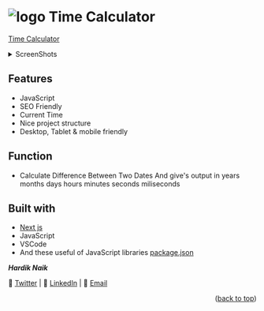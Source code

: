 <div id="top"></div>

# ![logo](/public/favicon.ico) Time Calculator

[Time Calculator](https://mehardiknaik.github.io/time-calculator/)

<details>
  <summary>ScreenShots</summary>
  <ol>
    
### `Desktop`

![image](https://user-images.githubusercontent.com/96820742/159150427-88aba6f5-8638-4760-a695-17c4dfa52267.png)

### `Mobile`

![image](https://user-images.githubusercontent.com/96820742/159150332-3dd0ca5d-b44d-4f17-8aca-d799f7b1abc7.png)

  </ol>
</details>

## Features

- JavaScript
- SEO Friendly
- Current Time
- Nice project structure
- Desktop, Tablet & mobile friendly

## Function

- Calculate Difference Between Two Dates And give's output in years months days hours minutes seconds miliseconds

## Built with

- [Next js](https://nextjs.org/)
- JavaScript
- VSCode
- And these useful of JavaScript libraries [package.json](package.json)

***Hardik Naik***


🐥 [Twitter](https://twitter.com/hardiknaik7444) | 💼 [LinkedIn](http://linkedin.com/in/hardik-naik) | 📧 [Email](mailto:hardiknaik7444@gmail.com?subject=Hi%20"Hi!")
<p align="right">(<a href="#top">back to top</a>)</p>
